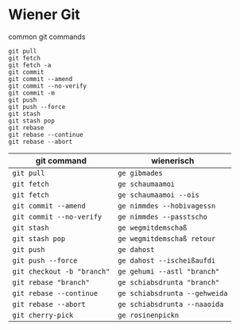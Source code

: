 # Wiener Git

common git commands

```
git pull
git fetch
git fetch -a
git commit
git commit --amend
git commit --no-verify
git commit -m
git push
git push --force
git stash
git stash pop
git rebase
git rebase --continue
git rebase --abort
```

| git command                | wienerisch                    |
| -------------------------- | ----------------------------- |
| `git pull`                 | `ge gibmades`                 |
| `git fetch`                | `ge schaumaamoi`              |
| `git fetch`                | `ge schaumaamoi --ois`        |
| `git commit --amend`       | `ge nimmdes --hobivagessn`    |
| `git commit --no-verify`   | `ge nimmdes --passtscho`      |
| `git stash`                | `ge wegmitdemschaß`           |
| `git stash pop`            | `ge wegmitdemschaß retour`    |
| `git push`                 | `ge dahost`                   |
| `git push --force`         | `ge dahost --ischeißaufdi`    |
| `git checkout -b "branch"` | `ge gehumi --astl "branch"`   |
| `git rebase "branch"`      | `ge schiabsdrunta "branch"`   |
| `git rebase --continue`    | `ge schiabsdrunta --gehweida` |
| `git rebase --abort`       | `ge schiabsdrunta --naaoida`  |
| `git cherry-pick`          | `ge rosinenpickn`             |
